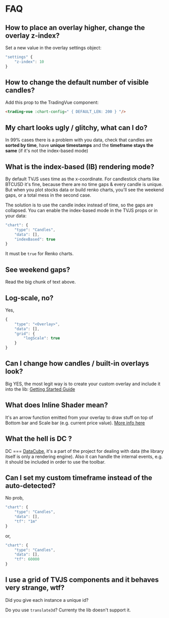 # FAQ

## How to place an overlay higher, change the overlay z-index?

Set a new value in the overlay settings object:

```js
"settings" {
    "z-index": 10
}
```

## How to change the default number of visible candles?

Add this prop to the TradingVue component:

```html
<trading-vue :chart-config=" { DEFAULT_LEN: 200 } "/>
```

## My chart looks ugly / glitchy, what can I do?

In 99% cases there is a problem with you data, check that candles are **sorted by time**, have **unique timestamps** and the **timeframe stays the same** (if it's not the index-based mode)

## What is the index-based (IB) rendering mode?

By default TVJS uses time as the x-coordinate. For candlestick charts like BTCUSD it's fine, because there are no time gaps & every candle is unique. But when you plot stocks data or build renko charts, you'll see the weekend gaps, or a total mess in the second case.


The solution is to use the candle index instead of time, so the gaps are collapsed.
You can enable the index-based mode in the TVJS props or in your data:

```js
"chart": {
    "type": "Candles",
    "data": [],
    "indexBased": true
}
```

It must be `true` for Renko charts.

## See weekend gaps?

Read the big chunk of text above.

## Log-scale, no?

Yes,

```js
{
    "type": "<Overlay>",
    "data": [],
    "grid": {
        "logScale": true
    }
}
```

## Can I change how candles / built-in overlays look?

Big YES, the most legit way is to create your custom overlay and include it into the lib: [Getting Started Guide](https://github.com/tvjsx/trading-vue-js/tree/master/docs/guide#getting-started)

## What does Inline Shader mean?

It's an arrow function emitted from your overlay to draw stuff on top of Bottom bar and Scale bar (e.g. current price value). [More info here](https://github.com/tvjsx/trading-vue-js/blob/master/docs/api/SHADERS.md)

## What the hell is DC ?

DC === [DataCube](https://github.com/tvjsx/trading-vue-js/tree/master/docs/datacube#datacube-api), it's a part of the project for dealing with data (the library itself is only a rendering engine). Also it can handle the internal events, e.g. it should be included in order to use the toolbar.

## Can I set my custom timeframe instead of the auto-detected?

No prob,

```js
"chart": {
    "type": "Candles",
    "data": [],
    "tf": "1m"
}
```

or,


```js
"chart": {
    "type": "Candles",
    "data": [],
    "tf": 60000
}
```

## I use a grid of TVJS components and it behaves very strange, wtf?

Did you give each instance a unique id?

Do you use `translate3d`? Currenty the lib doesn't support it.   
